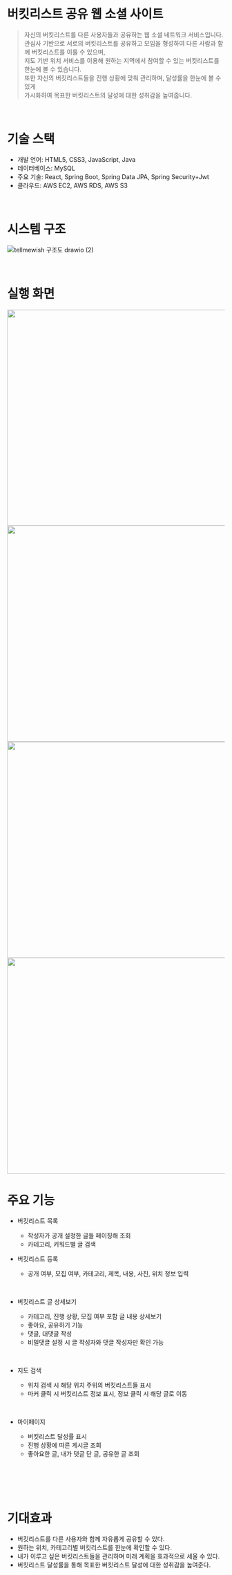 # 버킷리스트 공유 웹 소셜 사이트
>자신의 버킷리스트를 다른 사용자들과 공유하는 웹 소셜 네트워크 서비스입니다.<br>
>관심사 기반으로 서로의 버킷리스트를 공유하고 모임을 형성하여 다른 사람과 함께 버킷리스트를 이룰 수 있으며,<br>
>지도 기반 위치 서비스를 이용해 원하는 지역에서 참여할 수 있는 버킷리스트를 한눈에 볼 수 있습니다.<br>
>또한 자신의 버킷리스트들을 진행 상황에 맞춰 관리하며, 달성률을 한눈에 볼 수 있게<br>
>가시화하여 목표한 버킷리스트의 달성에 대한 성취감을 높여줍니다.    
<br>

# 기술 스택  

* 개발 언어: HTML5, CSS3, JavaScript, Java  
* 데이터베이스: MySQL
* 주요 기술: React, Spring Boot, Spring Data JPA, Spring Security+Jwt  
* 클라우드: AWS EC2, AWS RDS, AWS S3

<br>

# 시스템 구조



![tellmewish 구조도 drawio (2)](https://user-images.githubusercontent.com/71643491/224869973-7da8a789-73b8-4320-854a-a9db7a2a426c.png)


<br>


# 실행 화면  

<img src="https://user-images.githubusercontent.com/54715532/189677632-1c730afe-858a-4b70-94e4-2230c9e313b0.png" width="1000" height="500">
<img src="https://user-images.githubusercontent.com/54715532/189677777-740db4e1-7458-4711-b113-1046484f9615.png" width="1000" height="500">
<img src="https://user-images.githubusercontent.com/54715532/189677834-e0bb5151-d98c-4f3d-aea5-a37cfbb23ea9.png" width="1000" height="500">
<img src="https://user-images.githubusercontent.com/54715532/189677885-28ad2dc2-0684-455c-846a-86123100b637.png" width="1000" height="500">

																	      
															
<br>

# 주요 기능  
- 버킷리스트 목록

  - 작성자가 공개 설정한 글들 페이징해 조회
  - 카테고리, 키워드별 글 검색
    ​

- 버킷리스트 등록

  - 공개 여부, 모집 여부, 카테고리, 제목, 내용, 사진, 위치 정보 입력

  ​

- 버킷리스트 글 상세보기

  - 카테고리, 진행 상황, 모집 여부 포함 글 내용 상세보기
  - 좋아요, 공유하기 기능
  -  댓글, 대댓글 작성
  - 비밀댓글 설정 시 글 작성자와 댓글 작성자만 확인 가능

  ​

- 지도 검색

  - 위치 검색 시 해당 위치 주위의 버킷리스트들 표시
  - 마커 클릭 시 버킷리스트 정보 표시, 정보 클릭 시 해당 글로 이동

  ​

- 마이페이지

  - 버킷리스트 달성률 표시
  - 진행 상황에 따른 게시글 조회
  - 좋아요한 글, 내가 댓글 단 글, 공유한 글 조회

  ​
<br>


<br>
  
# 기대효과
* 버킷리스트를 다른 사용자와 함께 자유롭게 공유할 수 있다.
* 원하는 위치, 카테고리별 버킷리스트를 한눈에 확인할 수 있다.
* 내가 이루고 싶은 버킷리스트들을 관리하며 미래 계획을 효과적으로 세울 수 있다.
* 버킷리스트 달성률을 통해 목표한 버킷리스트 달성에 대한 성취감을 높여준다.
<br>





<br>


